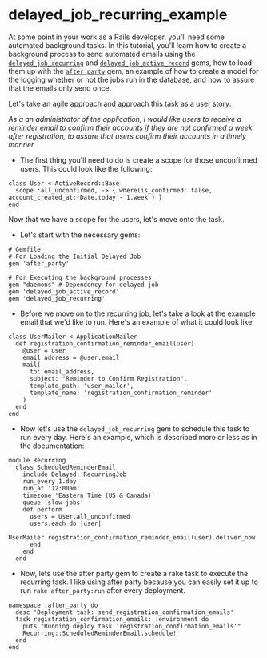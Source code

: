 # delayed_job_recurring_example

At some point in your work as a Rails developer, you'll need some automated background tasks. In this tutorial, you'll learn how to create a background process to send automated emails using the [`delayed_job_recurring`](https://github.com/amitree/delayed_job_recurring) and [`delayed_job_active_record`](https://github.com/collectiveidea/delayed_job_active_record) gems, how to load them up with the [`after_party`](https://github.com/theSteveMitchell/after_party) gem, an example of how to create a model for the logging whether or not the jobs run in the database, and how to assure that the emails only send once.

Let's take an agile approach and approach this task as a user story:

*As a an administrator of the application, I would like users to receive a reminder email to confirm their accounts if they are not confirmed a week after registration, to assure that users confirm their accounts in a timely manner.*


+ The first thing you'll need to do is create a scope for those unconfirmed users. This could look like the following:
```
class User < ActiveRecord::Base
  scope :all_unconfirmed, -> { where(is_confirmed: false, account_created_at: Date.today - 1.week ) }
end
```

Now that we have a scope for the users, let's move onto the task.

+ Let's start with the necessary gems:

```
# Gemfile
# For Loading the Initial Delayed Job
gem 'after_party'

# For Executing the background processes
gem "daemons" # Dependency for delayed job
gem 'delayed_job_active_record'
gem 'delayed_job_recurring'
```

+ Before we move on to the recurring job, let's take a look at the example email that we'd like to run.  Here's an example of what it could look like:

```
class UserMailer < ApplicationMailer
  def registration_confirmation_reminder_email(user)
    @user = user
    email_address = @user.email
    mail(
      to: email_address,
      subject: "Reminder to Confirm Registration",
      template_path: 'user_mailer',
      template_name: 'registration_confirmation_reminder'
    )
  end
end
```

+ Now let's use the `delayed_job_recurring` gem to schedule this task to run every day. Here's an example, which is described more or less as in the documentation:

```
module Recurring
  class ScheduledReminderEmail
    include Delayed::RecurringJob
    run_every 1.day
    run_at '12:00am'
    timezone 'Eastern Time (US & Canada)'
    queue 'slow-jobs'
    def perform
      users = User.all_unconfirmed
      users.each do |user|
        UserMailer.registration_confirmation_reminder_email(user).deliver_now
      end
    end
  end
```

+ Now, lets use the after party gem to create a rake task to execute the recurring task. I like using after party because you can easily set it up to run `rake after_party:run` after every deployment.

```
namespace :after_party do
  desc 'Deployment task: send_registration_confirmation_emails'
  task registration_confirmation_emails: :environment do
    puts "Running deploy task 'registration_confirmation_emails'"
    Recurring::ScheduledReminderEmail.schedule!
  end
end

```

